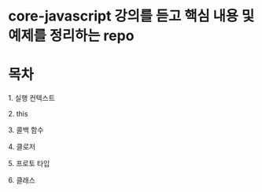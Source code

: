 # core-javascript 강의를 듣고 핵심 내용 및 예제를 정리하는 repo

<h1>목차</h1>

<p>1. 실행 컨텍스트</p>
<p>2. this</p>
<p>3. 콜백 함수</p>
<p>4. 클로저</p>
<p>5. 프로토 타입</p>
<p>6. 클래스</p>
